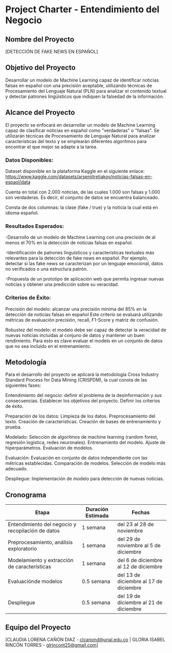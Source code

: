 # Project Charter - Entendimiento del Negocio

## Nombre del Proyecto

[DETECCIÓN DE FAKE NEWS EN ESPAÑOL]

## Objetivo del Proyecto

Desarrollar un modelo de Machine Learning capaz de identificar noticias falsas en español con una precisión aceptable, utilizando técnicas de Procesamiento del Lenguaje Natural (PLN) para analizar el contenido textual y detectar patrones lingüísticos que indiquen la falsedad de la información.

## Alcance del Proyecto

El proyecto se enfocará en desarrollar un modelo de Machine Learning capaz de clasificar noticias en español como "verdaderas" o "falsas". Se utilizarán técnicas de Procesamiento de Lenguaje Natural para analizar características del texto y se emplearán diferentes algoritmos para encontrar el que mejor se adapte a la tarea.

### Datos Disponibles:

Dataset disponible en la plataforma Kaggle en el siguiente enlace: https://www.kaggle.com/datasets/arseniitretiakov/noticias-falsas-en-espaol/data

Cuenta en total con 2.000 noticias, de las cuales 1.000 son falsas y 1.000 son verdaderas. Es decir, el conjunto de datos se encuentra balanceado.

Consta de dos columnas: la clase (fake / true) y la noticia la cual está en idioma español.

### Resultados Esperados:

-Desarrollo de un modelo de Machine Learning con una precisión de al menos el 70% en la detección de noticias falsas en español.

-Identificación de patrones linguísticos y características textuales más relevantes para la detección de fake news en español. Por ejemplo, detectar si las fake news se caracterizan por un lenguaje emocional, datos no verificados o una estructura patrón.

-Propuesta de un prototipo de aplicación web que permita ingresar nuevas noticias y obtener una predicción sobre su veracidad.

### Criterios de Éxito:

Precisión del modelo: alcanzar una precisión mínima del 85% en la detección de noticias falsas en español Este criterio se evaluará utilizando métricas de evaluación precisión, recall, F1-Score y matriz de confusión.

Robustez del modelo: el modelo debe ser capaz de detectar la veracidad de nuevas noticias incluidas al conjuno de datos y mantener un buen rendimiento. Para esto es clave evaluar el modelo en un conjunto de datos que no sea incluido en el entrenamiento.


## Metodología

Para el desarrollo del proyecto se aplicará la metodología Cross Industry Standard Process for Data Mining (CRISPDM), la cual consta de las siguientes fases:

Entendimiento del negocio: definir el problema de la desinformación y sus consecuencias. Establecer los objetivos del proyecto. Definir los criterios de éxito.

Preparación de los datos: Limpieza de los datos. Preprocesamiento del texto. Creación de características. Creación de bases de entrenamiento y prueba.

Modelado: Selección de algoritmos de machine learning (random forest, regresión logística, redes neuronales). Entrenamiento del modelo. Ajuste de hiperparámetros. Evaluación de modelos.

Evaluación: Evaluación en conjunto de datos independiente con las métricas establecidas. Comparación de modelos. Selección de modelo más adecuado.

Despliegue: Implementación de modelo para detección de nuevas noticias.

## Cronograma

| Etapa | Duración Estimada | Fechas |
|------|---------|-------|
| Entendimiento del negocio y recopilación de datos | 1 semana | del 23 al 28 de noviembre |
| Preprocesamiento, análisis exploratorio | 1 semana | del 29 de noviembre al 5 de diciembre |
| Modelamiento y extracción de características | 1 semana | del 6 de diciembre al 12 de diciembre |
| Evaluaciónde modelos | 0.5 semana | del 13 de diciembre al 17 de diciembre |
| Despliegue | 0.5 semana | del 19 de diciembre al 21 de diciembre  |

## Equipo del Proyecto

[CLAUDIA LORENA CAÑON DIAZ - clcanond@unal.edu.co | GLORIA ISABEL RINCÓN TORRES - glrincont25@gmail.com]



